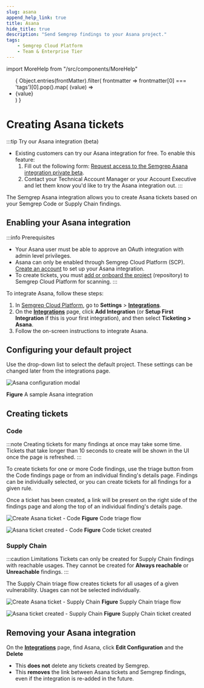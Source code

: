 ```yaml
---
slug: asana 
append_help_link: true
title: Asana
hide_title: true
description: "Send Semgrep findings to your Asana project."
tags:
    - Semgrep Cloud Platform
    - Team & Enterprise Tier
---
```


import MoreHelp from "/src/components/MoreHelp"

<ul id="tag__badge-list">
{
Object.entries(frontMatter).filter(
    frontmatter => frontmatter[0] === 'tags')[0].pop().map(
    (value) => <li class='tag__badge-item'>{value}</li> )
}
</ul>

# Creating Asana tickets

:::tip Try our Asana integration (beta)
* Existing customers can try our Asana integration for free. To enable this feature:
    1. Fill out the following form: [Request access to the Semgrep Asana integration private beta](https://get.semgrep.dev/Jira-private-beta.html).
    2. Contact your Technical Account Manager or your Account Executive and let them know you'd like to try the Asana integration out.
:::

The Semgrep Asana integration allows you to create Asana tickets based on your Semgrep Code or Supply Chain findings.

## Enabling your Asana integration

:::info Prerequisites
* Your Asana user must be able to approve an OAuth integration with admin level privileges.
* Asana can only be enabled through Semgrep Cloud Platform (SCP). [Create an account](/semgrep-code/getting-started/#signing-in-to-semgrep-cloud-platform) to set up your Asana integration.
* To create tickets, you must [add or onboard the project](/semgrep-code/getting-started/#option-b-adding-a-repository-from-github-gitlab-or-bitbucket) (repository) to Semgrep Cloud Platform for scanning.
:::

To integrate Asana, follow these steps:

1. In [Semgrep Cloud Platform](https://semgrep.dev/login), go to **Settings** > **[Integrations](https://semgrep.dev/orgs/-/settings/integrations)**.
2. On the **[Integrations](https://semgrep.dev/orgs/-/settings/integrations)** page, click **Add Integration** (or **Setup First Integration** if this is your first integration), and then select **Ticketing > Asana**.
3. Follow the on-screen instructions to integrate Asana.

## Configuring your default project

Use the drop-down list to select the default project. These settings can be changed later from the integrations page.

![Asana configuration modal](/img/asana-configure-defaults.png)

**Figure** A sample Asana integration

## Creating tickets

### Code

:::note
Creating tickets for many findings at once may take some time. Tickets that take longer than 10 seconds to create will be shown in the UI once the page is refreshed.
:::

To create tickets for one or more Code findings, use the triage button from the Code findings page or from an individual finding's details page. Findings can be individually selected, or you can create tickets for all findings for a given rule. 

Once a ticket has been created, a link will be present on the right side of the findings page and along the top of an individual finding's details page.

![Create Asana ticket - Code](/img/asana-code-findings.png)
**Figure** Code triage flow

![Asana ticket created - Code](/img/asana-code-ticketed.png)
**Figure** Code ticket created

### Supply Chain

:::caution Limitations
Tickets can only be created for Supply Chain findings with reachable usages. They cannot be created for **Always reachable** or **Unreachable** findings.
:::

The Supply Chain triage flow creates tickets for all usages of a given vulnerability. Usages can not be selected individually. 

![Create Asana ticket - Supply Chain](/img/asana-ssc-findings.png)
**Figure** Supply Chain triage flow

![Asana ticket created - Supply Chain](/img/asana-ssc-ticketed.png)
**Figure** Supply Chain ticket created

## Removing your Asana integration

On the **[Integrations](https://semgrep.dev/orgs/-/settings/integrations)** page, find Asana, click **Edit Configuration** and the **Delete**

* This **does not** delete any tickets created by Semgrep.
* This **removes** the link between Asana tickets and Semgrep findings, even if the integration is re-added in the future.

<MoreHelp />
